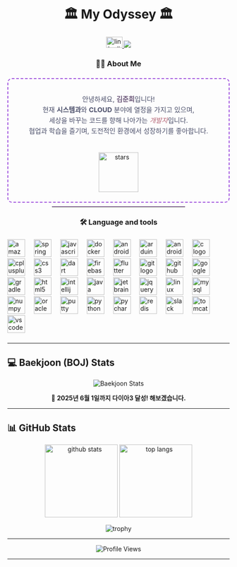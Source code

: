 <h1 align="center">🏛 My Odyssey 🏛</h1>

###

<div align="center">
  <a href="https://www.linkedin.com/in/%EC%A4%80%ED%9D%AC-%EA%B9%80-8a731b230/" target="_blank">
    <img src="https://raw.githubusercontent.com/maurodesouza/profile-readme-generator/master/src/assets/icons/social/linkedin/default.svg" width="37" height="25" alt="linkedin logo"  />
  </a>
  <a href="mailto:manuna530@gmail.com" target="_blank">
    <img src="https://img.shields.io/badge/Gmail-EA4335?style=flat-square&logo=gmail&logoColor=white"/>
  </a>
</div>

###

<h3 align="center">👩‍💻  About Me</h3>

###

<!-- 자기소개 박스 전체를 가운데 정렬 -->
<div align="center" style="
     border: 2px dashed #9d4edd;
     border-radius: 10px; 
     padding: 16px; 
     max-width: 600px;
     margin: 0 auto;">

  <!-- 상단 포인트 문구 -->
  <p style="
       font-size: 18px; 
       font-weight: bold; 
       color: #c77dff;">
  </p>
  
  <!-- 메인 자기소개 텍스트 -->
  <p style="
       font-size: 15px; 
       color: #4a4e69; 
       line-height: 1.6; 
       margin: 12px 0;">
    안녕하세요, <strong style="color:#6d597a;">김준희</strong>입니다!<br/>
    현재 <strong>시스템과</strong>와 <strong>CLOUD</strong> 분야에 열정을 가지고 있으며,<br/>
    세상을 바꾸는 코드를 향해 나아가는 <em style="color:#b56576;">개발자</em>입니다.<br/>
    협업과 학습을 즐기며, 도전적인 환경에서 성장하기를 좋아합니다.<br/>
    <br/>
  </p>

  <!-- 추가 이모지나 장식 -->
  <p style="margin: 6px 0;">
    <img src="https://raw.githubusercontent.com/hankyoung-0/hankyoung-0/main/assets/stars.gif" 
         width="90" alt="stars" />
  </p>

</div>
  <!-- 작게 구분선(가로줄) -->
  <hr style="width: 60%; border: 0; border-top: 1px solid #e0aaff; margin: 8px auto;">

###

<h3 align="center">🛠 Language and tools</h3>

###

<div align="left">
  <img src="https://cdn.jsdelivr.net/gh/devicons/devicon/icons/amazonwebservices/amazonwebservices-line-wordmark.svg" height="40" alt="amazonwebservices logo"  />
  <img width="12" />
  <img src="https://cdn.jsdelivr.net/gh/devicons/devicon/icons/spring/spring-original.svg" height="40" alt="spring logo"  />
  <img width="12" />
  <img src="https://cdn.jsdelivr.net/gh/devicons/devicon/icons/javascript/javascript-original.svg" height="40" alt="javascript logo"  />
  <img width="12" />
  <img src="https://cdn.jsdelivr.net/gh/devicons/devicon/icons/docker/docker-original.svg" height="40" alt="docker logo"  />
  <img width="12" />
  <img src="https://cdn.jsdelivr.net/gh/devicons/devicon/icons/androidstudio/androidstudio-original.svg" height="40" alt="androidstudio logo"  />
  <img width="12" />
  <img src="https://cdn.jsdelivr.net/gh/devicons/devicon/icons/arduino/arduino-original.svg" height="40" alt="arduino logo"  />
  <img width="12" />
  <img src="https://cdn.jsdelivr.net/gh/devicons/devicon/icons/android/android-original.svg" height="40" alt="android logo"  />
  <img width="12" />
  <img src="https://cdn.jsdelivr.net/gh/devicons/devicon/icons/c/c-original.svg" height="40" alt="c logo"  />
  <img width="12" />
  <img src="https://cdn.jsdelivr.net/gh/devicons/devicon/icons/cplusplus/cplusplus-original.svg" height="40" alt="cplusplus logo"  />
  <img width="12" />
  <img src="https://cdn.jsdelivr.net/gh/devicons/devicon/icons/css3/css3-original.svg" height="40" alt="css3 logo"  />
  <img width="12" />
  <img src="https://cdn.jsdelivr.net/gh/devicons/devicon/icons/dart/dart-original.svg" height="40" alt="dart logo"  />
  <img width="12" />
  <img src="https://cdn.jsdelivr.net/gh/devicons/devicon/icons/firebase/firebase-plain.svg" height="40" alt="firebase logo"  />
  <img width="12" />
  <img src="https://cdn.jsdelivr.net/gh/devicons/devicon/icons/flutter/flutter-original.svg" height="40" alt="flutter logo"  />
  <img width="12" />
  <img src="https://cdn.jsdelivr.net/gh/devicons/devicon/icons/git/git-original.svg" height="40" alt="git logo"  />
  <img width="12" />
  <img src="https://cdn.jsdelivr.net/gh/devicons/devicon/icons/github/github-original.svg" height="40" alt="github logo"  />
  <img width="12" />
  <img src="https://cdn.jsdelivr.net/gh/devicons/devicon/icons/googlecloud/googlecloud-original.svg" height="40" alt="googlecloud logo"  />
  <img width="12" />
  <img src="https://cdn.jsdelivr.net/gh/devicons/devicon/icons/gradle/gradle-original.svg" height="40" alt="gradle logo"  />
  <img width="12" />
  <img src="https://cdn.jsdelivr.net/gh/devicons/devicon/icons/html5/html5-original.svg" height="40" alt="html5 logo"  />
  <img width="12" />
  <img src="https://cdn.jsdelivr.net/gh/devicons/devicon/icons/intellij/intellij-original.svg" height="40" alt="intellij logo"  />
  <img width="12" />
  <img src="https://cdn.jsdelivr.net/gh/devicons/devicon/icons/java/java-original.svg" height="40" alt="java logo"  />
  <img width="12" />
  <img src="https://cdn.jsdelivr.net/gh/devicons/devicon/icons/jetbrains/jetbrains-original.svg" height="40" alt="jetbrains logo"  />
  <img width="12" />
  <img src="https://cdn.jsdelivr.net/gh/devicons/devicon/icons/jquery/jquery-original.svg" height="40" alt="jquery logo"  />
  <img width="12" />
  <img src="https://cdn.jsdelivr.net/gh/devicons/devicon/icons/linux/linux-original.svg" height="40" alt="linux logo"  />
  <img width="12" />
  <img src="https://cdn.jsdelivr.net/gh/devicons/devicon/icons/mysql/mysql-original.svg" height="40" alt="mysql logo"  />
  <img width="12" />
  <img src="https://cdn.jsdelivr.net/gh/devicons/devicon/icons/numpy/numpy-original.svg" height="40" alt="numpy logo"  />
  <img width="12" />
  <img src="https://cdn.jsdelivr.net/gh/devicons/devicon/icons/oracle/oracle-original.svg" height="40" alt="oracle logo"  />
  <img width="12" />
  <img src="https://cdn.jsdelivr.net/gh/devicons/devicon/icons/putty/putty-original.svg" height="40" alt="putty logo"  />
  <img width="12" />
  <img src="https://cdn.jsdelivr.net/gh/devicons/devicon/icons/python/python-original.svg" height="40" alt="python logo"  />
  <img width="12" />
  <img src="https://cdn.jsdelivr.net/gh/devicons/devicon/icons/pycharm/pycharm-original.svg" height="40" alt="pycharm logo"  />
  <img width="12" />
  <img src="https://cdn.jsdelivr.net/gh/devicons/devicon/icons/redis/redis-original.svg" height="40" alt="redis logo"  />
  <img width="12" />
  <img src="https://cdn.jsdelivr.net/gh/devicons/devicon/icons/slack/slack-original.svg" height="40" alt="slack logo"  />
  <img width="12" />
  <img src="https://cdn.jsdelivr.net/gh/devicons/devicon/icons/tomcat/tomcat-original.svg" height="40" alt="tomcat logo"  />
  <img width="12" />
  <img src="https://cdn.jsdelivr.net/gh/devicons/devicon/icons/vscode/vscode-original.svg" height="40" alt="vscode logo"  />
</div>

###

---

## 💻 Baekjoon (BOJ) Stats
<p align="center">
  <!-- Solved.ac 통계 뱃지(mazassumnida 등) 예시: YOUR_BAEKJOON_ID 교체 -->
  <img src="http://mazassumnida.wtf/api/v2/generate_badge?boj=manuna530" alt="Baekjoon Stats" />
</p>
<p align="center">
  🎯 <b>2025년 6월 1일까지 다이아3 달성! 해보겠습니다.</b>  
</p>

---

## 📊 GitHub Stats
<p align="center">
  <!-- 깃허브 스탯 카드: 테마 변경 (onedark) -->
  <img src="https://github-readme-stats.vercel.app/api?username=karl21-02&show_icons=true&theme=onelight" height="165" alt="github stats" />
  
  <!-- 가장 많이 사용한 언어: 테마도 동일(onelight, onedark 등) -->
  <img src="https://github-readme-stats.vercel.app/api/top-langs/?username=karl21-02&layout=compact&theme=onelight" height="165" alt="top langs" />
</p>

<!-- 깃허브 트로피 (옵션), onedark 테마 -->
<p align="center">
  <img src="https://github-profile-trophy.vercel.app/?username=karl21-02&row=1&column=7&theme=onelight" alt="trophy" />
</p>

---

<p align="center">
  <img src="https://komarev.com/ghpvc/?username=karl21-02&style=flat-square" alt="Profile Views"/>
</p>

---
